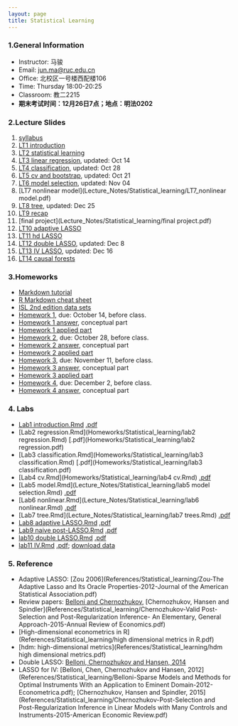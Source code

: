 ```yaml
---
layout: page
title: Statistical Learning
---
```


### 1.General Information
* Instructor: 马骏
* Email: jun.ma@ruc.edu.cn
* Office: 北校区一号楼西配楼106
* Time: Thursday 18:00-20:25
* Classroom: 教二2215
* **期末考试时间：12月26日7点；地点：明法0202**


### 2.Lecture Slides
1. [syllabus](https://ruc-econ.github.io/Lecture_Notes/Statistical_learning/syllabus_ML.pdf)
2. [LT1 introduction](https://ruc-econ.github.io/Lecture_Notes/Statistical_learning/LT_1_intro(1).pdf)
3. [LT2 statistical learning](https://ruc-econ.github.io/Lecture_Notes/Statistical_learning/LT2_stat_learning.pdf)
4. [LT3 linear regression](Lecture_Notes/Statistical_learning/LT3_regression_oct14.pdf), updated: Oct 14
5. [LT4 classification](Lecture_Notes/Statistical_learning/LT4_classification_oct28.pdf), updated: Oct 28
6. [LT5 cv and bootstrap](Lecture_Notes/Statistical_learning/LT5_resampling_oct21.pdf), updated: Oct 21
7. [LT6 model selection](Lecture_Notes/Statistical_learning/LT6_model_selection_nov04.pdf), updated: Nov 04
8. [LT7 nonlinear model](Lecture_Notes/Statistical_learning/LT7_nonlinear model.pdf)
9. [LT8 tree](Lecture_Notes/Statistical_learning/LT8_tree_dec25.pdf), updated: Dec 25
10. [LT9 recap](Lecture_Notes/Statistical_learning/LT9_recap.pdf)
11. [final project](Lecture_Notes/Statistical_learning/final project.pdf)
12. [LT10 adaptive LASSO](Lecture_Notes/Statistical_learning/LT10_LASSO.pdf)
13. [LT11 hd LASSO](Lecture_Notes/Statistical_learning/LT11_hd_LASSO.pdf)
14. [LT12 double LASSO](Lecture_Notes/Statistical_learning/LT12_double_LASSO_dec8.pdf), updated: Dec 8
15. [LT13 IV LASSO](Lecture_Notes/Statistical_learning/LT13_LASSO_IV.pdf), updated: Dec 16
16. [LT14 causal forests](Lecture_Notes/Statistical_learning/LT14_causal_forests.pdf)

### 3.Homeworks
* [Markdown tutorial](https://www.markdowntutorial.com/zh-cn/)
* [R Markdown cheat sheet](https://www.rstudio.com/wp-content/uploads/2015/02/rmarkdown-cheatsheet.pdf)
* [ISL 2nd edition data sets](Homeworks/Statistical_learning/ALL+CSV+FILES+-+2nd+Edition+-+corrected.zip)
* [Homework 1](Homeworks/Statistical_learning/HW1.pdf), due: October 14, before class.
* [Homework 1 answer](Homeworks/Statistical_learning/HW1_conceptual_answer.pdf), conceptual part
* [Homework 1 applied part](Homeworks/Statistical_learning/HW1.Rmd)
* [Homework 2](Homeworks/Statistical_learning/HW2.pdf), due: October 28, before class.
* [Homework 2 answer](Homeworks/Statistical_learning/HW2_answer.pdf), conceptual part
* [Homework 2 applied part](Homeworks/Statistical_learning/HW2.zip)
* [Homework 3](Homeworks/Statistical_learning/HW3.pdf), due: November 11, before class.
* [Homework 3 answer](Homeworks/Statistical_learning/HW3_answer.pdf), conceptual part
* [Homework 3 applied part](Homeworks/Statistical_learning/HW3.Rmd)
* [Homework 4](Homeworks/Statistical_learning/HW4.pdf), due: December 2, before class.
* [Homework 4 answer](Homeworks/Statistical_learning/HW4_answer.pdf), conceptual part

### 4. Labs
* [Lab1 introduction.Rmd](Homeworks/Statistical_learning/Lab_1_intro.Rmd) [.pdf](Homeworks/Statistical_learning/Lab_1_intro.pdf)
* [Lab2 regression.Rmd](Homeworks/Statistical_learning/lab2 regression.Rmd) [.pdf](Homeworks/Statistical_learning/lab2 regression.pdf)
* [Lab3 classification.Rmd](Homeworks/Statistical_learning/lab3 classification.Rmd) [.pdf](Homeworks/Statistical_learning/lab3 classification.pdf)
* [Lab4 cv.Rmd](Homeworks/Statistical_learning/lab4 cv.Rmd) [.pdf](Homeworks/Statistical_learning/lab4-cv.pdf)
* [Lab5 model.Rmd](Lecture_Notes/Statistical_learning/lab5 model selection.Rmd) [.pdf](Lecture_Notes/Statistical_learning/lab5-model-selection.pdf)
* [Lab6 nonlinear.Rmd](Lecture_Notes/Statistical_learning/lab6 nonlinear.Rmd) [.pdf](Lecture_Notes/Statistical_learning/lab6-nonlinear.pdf)
* [Lab7 tree.Rmd](Lecture_Notes/Statistical_learning/lab7 trees.Rmd) [.pdf](Lecture_Notes/Statistical_learning/lab7-trees.pdf)
* [Lab8 adaptive LASSO.Rmd](Lecture_Notes/Statistical_learning/lab8_adaptive_LASSO.Rmd) [.pdf](Lecture_Notes/Statistical_learning/lab8_adaptive_LASSO.pdf)
* [Lab9 naive post-LASSO.Rmd](Lecture_Notes/Statistical_learning/lab9_Post_LASSO.Rmd) [.pdf](Lecture_Notes/Statistical_learning/lab9_Post_LASSO.pdf)
* [lab10 double LASSO.Rmd](Lecture_Notes/Statistical_learning/lab10_double_LASSO.Rmd) [.pdf](Lecture_Notes/Statistical_learning/lab10_double_LASSO.pdf)
* [lab11 IV.Rmd](Lecture_Notes/Statistical_learning/lab11_IV.Rmd) [.pdf](Lecture_Notes/Statistical_learning/lab11_IV.pdf); [download data](http://economics.mit.edu/files/2854)

### 5. Reference
* Adaptive LASSO: [Zou 2006](References/Statistical_learning/Zou-The Adaptive Lasso and Its Oracle Properties-2012-Journal of the American Statistical Association.pdf)
* Review papers: [Belloni and Chernozhukov](References/Statistical_learning/LASSO_LectureNotes_AfterFinal_ArXiV.pdf), [Chernozhukov, Hansen and Spindler](References/Statistical_learning/Chernozhukov-Valid Post-Selection and Post-Regularization Inference- An Elementary, General Approach-2015-Annual Review of Economics.pdf)
* [High-dimensional econometrics in R](References/Statistical_learning/high dimensional metrics in R.pdf)
* [hdm: high-dimensional metrics](References/Statistical_learning/hdm high dimensional metrics.pdf)
* Double LASSO: [Belloni, Chernozhukov and Hansen, 2014](References/Statistical_learning/belloni2013.pdf)
* LASSO for IV: [Belloni, Chen, Chernozhukov and Hansen, 2012](References/Statistical_learning/Belloni-Sparse Models and Methods for Optimal Instruments With an Application to Eminent Domain-2012-Econometrica.pdf); [Chernozhukov, Hansen and Spindler, 2015](References/Statistical_learning/Chernozhukov-Post-Selection and Post-Regularization Inference in Linear Models with Many Controls and Instruments-2015-American Economic Review.pdf)
